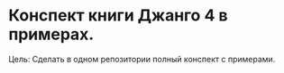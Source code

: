 # Конспект книги Джанго 4 в примерах.

Цель: Сделать в одном репозитории полный конспект с примерами.

